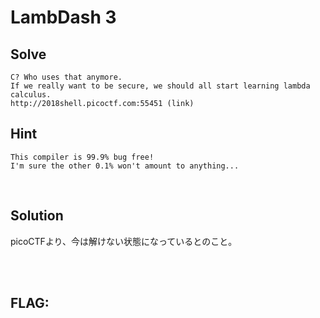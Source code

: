# LambDash 3 

## Solve
```
C? Who uses that anymore. 
If we really want to be secure, we should all start learning lambda calculus. 
http://2018shell.picoctf.com:55451 (link)
```

## Hint
```
This compiler is 99.9% bug free! 
I'm sure the other 0.1% won't amount to anything...
```

<br>

## Solution

picoCTFより、今は解けない状態になっているとのこと。


<br><br>

## FLAG: 
